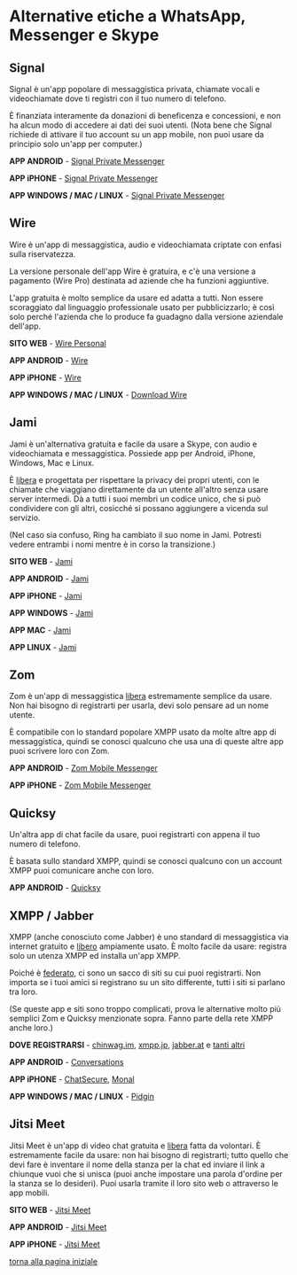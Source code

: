 # Alternative etiche a WhatsApp, Messenger e Skype

## Signal

Signal è un'app popolare di messaggistica privata, chiamate vocali e videochiamate dove ti registri con il 
tuo numero di telefono. 

È finanziata interamente da donazioni di beneficenza e concessioni, e non ha alcun modo di accedere ai dati 
dei suoi utenti. (Nota bene che Signal richiede di attivare il tuo account su un app mobile, non puoi usare da 
principio solo un'app per computer.) 

**APP ANDROID** - [Signal Private Messenger](https://play.google.com/store/apps/details?id=org.thoughtcrime.securesms)

**APP iPHONE** - [Signal Private Messenger](https://itunes.apple.com/app/signal-private-messenger/id874139669)

**APP WINDOWS / MAC / LINUX** - [Signal Private Messenger](https://www.signal.org/download/)

## Wire

Wire è un'app di messaggistica, audio e videochiamata criptate con enfasi sulla riservatezza. 

La versione personale dell'app Wire è gratuira, e c'è una versione a pagamento (Wire Pro) 
destinata ad aziende che ha funzioni aggiuntive. 

L'app gratuita è molto semplice da usare ed adatta a tutti. Non essere scoraggiato dal 
linguaggio professionale usato per pubblicizzarlo; è così solo perché l'azienda che lo 
produce fa guadagno dalla versione aziendale dell'app. 

**SITO WEB** - [Wire Personal](https://wire.com/en/products/personal-secure-messenger/)

**APP ANDROID** - [Wire](https://play.google.com/store/apps/details?id=com.wire)

**APP iPHONE** - [Wire](https://itunes.apple.com/app/wire/id930944768)

**APP WINDOWS / MAC / LINUX** - [Download Wire](https://wire.com/download/)

## Jami

Jami è un'alternativa gratuita e facile da usare a Skype, con audio e videochiamata e 
messaggistica. Possiede app per Android, iPhone, Windows, Mac e Linux. 

È [libera](https://switching.social/what-is-open-source-software/) e progettata per 
rispettare la privacy dei propri utenti, con le chiamate che viaggiano direttamente da un 
utente all'altro senza usare server intermedi. Dà a tutti i suoi membri un codice unico, 
che si può condividere con gli altri, cosicché si possano aggiungere a vicenda sul servizio. 

(Nel caso sia confuso, Ring ha cambiato il suo nome in Jami. Potresti vedere entrambi i 
nomi mentre è in corso la transizione.)

**SITO WEB** - [Jami](https://jami.net/)

**APP ANDROID** - [Jami](https://play.google.com/store/apps/details?id=cx.ring)

**APP iPHONE** - [Jami](https://itunes.apple.com/app/ring-a-gnu-package/id1306951055)

**APP WINDOWS** - [Jami](https://jami.net/download-jami-windows/)

**APP MAC** - [Jami](https://jami.net/download-jami-macos/)

**APP LINUX** - [Jami](https://jami.net/download-jami-linux/)

## Zom

Zom è un'app di messaggistica [libera](https://switching.social/what-is-open-source-software/) 
estremamente semplice da usare. Non hai bisogno di registrarti per usarla, devi solo 
pensare ad un nome utente. 

È compatibile con lo standard popolare XMPP usato da molte altre app di messaggistica, 
quindi se conosci qualcuno che usa una di queste altre app puoi scrivere loro con Zom. 

**APP ANDROID** - [Zom Mobile Messenger](https://play.google.com/store/apps/details?id=im.zom.messenger)

**APP iPHONE** - [Zom Mobile Messenger](https://itunes.apple.com/app/zom-mobile-messenger/id1059530167)

## Quicksy

Un'altra app di chat facile da usare, puoi registrarti con appena il tuo numero di telefono. 

È basata sullo standard XMPP, quindi se conosci qualcuno con un account XMPP puoi comunicare 
anche con loro. 

**APP ANDROID** - [Quicksy](https://play.google.com/store/apps/details?id=im.quicksy.client)

## XMPP / Jabber

XMPP (anche conosciuto come Jabber) è uno standard di messaggistica via internet gratuito 
e [libero](https://switching.social/what-is-open-source-software/) ampiamente usato. 
È molto facile da usare: registra solo un utenza XMPP ed installa un'app XMPP. 

Poiché è [federato](https://switching.social/federated-sites/), ci sono un sacco di siti 
su cui puoi registrarti. Non importa se i tuoi amici si registrano su un sito differente, 
tutti i siti si parlano tra loro. 

(Se queste app e siti sono troppo complicati, prova le alternative molto più semplici 
Zom e Quicksy menzionate sopra. Fanno parte della rete XMPP anche loro.)

**DOVE REGISTRARSI** - [chinwag.im](https://chinwag.im/), [xmpp.jp](https://www.xmpp.jp/), 
[jabber.at](https://jabber.at/account/register/) e [tanti altri](https://list.jabber.at/)

**APP ANDROID** - [Conversations](https://play.google.com/store/apps/details?id=eu.siacs.conversations)

**APP iPHONE** - [ChatSecure](https://itunes.apple.com/app/chatsecure/id464200063), 
[Monal](https://itunes.apple.com/us/app/monal-free-xmpp-chat/id317711500)

**APP WINDOWS / MAC / LINUX** - [Pidgin](http://pidgin.im/)

## Jitsi Meet

Jitsi Meet è un'app di video chat gratuita e [libera](https://switching.social/what-is-open-source-software/) 
fatta da volontari. È estremamente facile da usare: non hai bisogno di registrarti; tutto 
quello che devi fare è inventare il nome della stanza per la chat ed inviare il link a 
chiunque vuoi che si unisca (puoi anche impostare una parola d'ordine per la stanza se 
lo desideri). Puoi usarla tramite il loro sito web o attraverso le app mobili. 

**SITO WEB** - [Jitsi Meet](https://meet.jit.si/)

**APP ANDROID** - [Jitsi Meet](https://play.google.com/store/apps/details?id=org.jitsi.meet)

**APP iPHONE** - [Jitsi Meet](https://itunes.apple.com/us/app/jitsi-meet/id1165103905)

[torna alla pagina iniziale](index)
